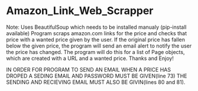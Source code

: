 # Amazon_Link_Web_Scrapper
Note: Uses BeautifulSoup which needs to be installed manualy (pip-install available)
Program scraps amazon.com links for the price and checks that price with a wanted price given by the user. If the original price has fallen below the given price, the program will send an email alert to notify the user the price has changed. The program will do this for a list of Page objects, which are created with a URL and a wanted price. Thanks and Enjoy!


IN ORDER FOR PROGRAM TO SEND AN EMAIL WHEN A PRICE HAS DROPED A SEDING EMAIL AND PASSWORD MUST BE GIVEN(line 73) THE SENDING AND RECIEVING EMAIL MUST ALSO BE GIVIN(lines 80 and 81).
